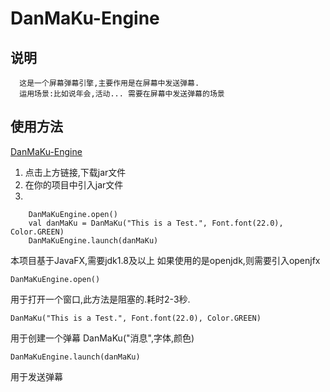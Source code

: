 # DanMaKu-Engine
## 说明
```
  这是一个屏幕弹幕引擎,主要作用是在屏幕中发送弹幕.
  运用场景:比如说年会,活动... 需要在屏幕中发送弹幕的场景
```

## 使用方法

[DanMaKu-Engine](https://github.com/actar676309180/DanMaKu-Engine/releases/)

1. 点击上方链接,下载jar文件  
2. 在你的项目中引入jar文件
3.
```
    DanMaKuEngine.open()
    val danMaKu = DanMaKu("This is a Test.", Font.font(22.0), Color.GREEN)
    DanMaKuEngine.launch(danMaKu)
```

本项目基于JavaFX,需要jdk1.8及以上
如果使用的是openjdk,则需要引入openjfx

```
DanMaKuEngine.open()
```
用于打开一个窗口,此方法是阻塞的.耗时2-3秒.

```
DanMaKu("This is a Test.", Font.font(22.0), Color.GREEN)
```
用于创建一个弹幕 DanMaKu("消息",字体,颜色)

```
DanMaKuEngine.launch(danMaKu)
```
用于发送弹幕